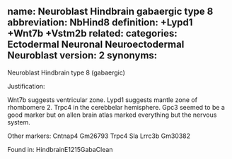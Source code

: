 name: Neuroblast Hindbrain gabaergic type 8
abbreviation: NbHind8
definition: +Lypd1 +Wnt7b +Vstm2b
related:
categories: Ectodermal Neuronal Neuroectodermal Neuroblast
version: 2
synonyms:
---

Neuroblast Hindbrain type 8 (gabaergic)

Justification:

Wnt7b suggests ventricular zone.
Lypd1 suggests mantle zone of rhombomere 2.
Trpc4 in the cerebbelar hemisphere.
Gpc3 seemed to be a good marker but on allen brain atlas marked everything but the nervous system.

Other markers: 
Cntnap4
Gm26793
Trpc4
Sla
Lrrc3b
Gm30382

Found in:
HindbrainE1215GabaClean